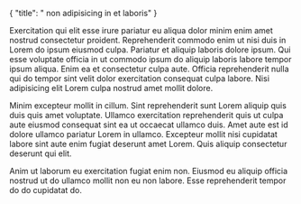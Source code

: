 {
  "title": " non adipisicing in et laboris"
}

Exercitation qui elit esse irure pariatur eu aliqua dolor minim enim amet nostrud consectetur proident. Reprehenderit commodo enim ut nisi duis in Lorem do ipsum eiusmod culpa. Pariatur et aliquip laboris dolore ipsum. Qui esse voluptate officia in ut commodo ipsum do aliquip laboris labore tempor ipsum aliqua. Enim ea et consectetur culpa aute. Officia reprehenderit nulla qui do tempor sint velit dolor exercitation consequat culpa labore. Nisi adipisicing elit Lorem culpa nostrud amet mollit dolore.

Minim excepteur mollit in cillum. Sint reprehenderit sunt Lorem aliquip quis duis quis amet voluptate. Ullamco exercitation reprehenderit quis ut culpa aute eiusmod consequat sint ea ut occaecat ullamco duis. Amet aute est id dolore ullamco pariatur Lorem in ullamco. Excepteur mollit nisi cupidatat labore sint aute enim fugiat deserunt amet Lorem. Quis aliquip consectetur deserunt qui elit.

Anim ut laborum eu exercitation fugiat enim non. Eiusmod eu aliquip officia nostrud ut do ullamco mollit non eu non labore. Esse reprehenderit tempor do do cupidatat do.
